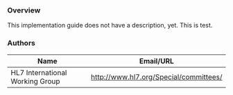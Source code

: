 ### Overview

This implementation guide does not have a description, yet. This is test.

### Authors

<table>
<thead>
<tr>
<th>Name</th>
<th>Email/URL</th>
</tr>
</thead>
<tbody>
<tr>
<td>HL7 International Working Group</td>
<td><a href="http://www.hl7.org/Special/committees/" target="_new">http://www.hl7.org/Special/committees/</a></td>
</tr>
</tbody>
</table>


